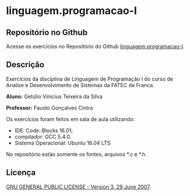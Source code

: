 linguagem.programacao-I
=======================

## Repositório no Github

Acesse os exercícios no Repositório do Github [linguagem.programacao-I](https://github.com/getuliovinicius/linguagem.programacao-I).

## Descrição

Exercícios da disciplina de Linguagem de Programação I do curso de Analise e Desenvolvimento de Sistemas da FATEC de Franca.

**Aluno:** Getúlio Vinicius Teixeira da Silva

**Professor:** Fausto Gonçalves Cintra

Os exercícios foram feitos em sala de aula utilizando:

+ IDE: Code::Blocks 16.01;
+ compilador: GCC 5.4.0.
+ Sistema Operacional: Ubuntu 16.04 LTS

No repositório estão somente os fontes, arquivos \*.c e \*.h.

## Licença

[GNU GENERAL PUBLIC LICENSE - Version 3, 29 June 2007](https://github.com/getuliovinicius/linguagem.programacao-I/blob/master/LICENSE).
